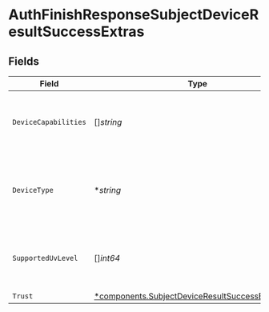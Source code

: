 # AuthFinishResponseSubjectDeviceResultSuccessExtras


## Fields

| Field                                                                                                                 | Type                                                                                                                  | Required                                                                                                              | Description                                                                                                           |
| --------------------------------------------------------------------------------------------------------------------- | --------------------------------------------------------------------------------------------------------------------- | --------------------------------------------------------------------------------------------------------------------- | --------------------------------------------------------------------------------------------------------------------- |
| `DeviceCapabilities`                                                                                                  | []*string*                                                                                                            | :heavy_minus_sign:                                                                                                    | DeviceCapabilities contains the available device capabilities (webauthn, face, fingerprint).                          |
| `DeviceType`                                                                                                          | **string*                                                                                                             | :heavy_minus_sign:                                                                                                    | DeviceAuthType contains description of the type of client device used for auth: 'web' or 'mobile'.                    |
| `SupportedUvLevel`                                                                                                    | []*int64*                                                                                                             | :heavy_minus_sign:                                                                                                    | SupportedUvLevel indicates the level of user verification supported on the device.                                    |
| `Trust`                                                                                                               | [*components.SubjectDeviceResultSuccessExtrasTrust](../../models/components/subjectdeviceresultsuccessextrastrust.md) | :heavy_minus_sign:                                                                                                    | N/A                                                                                                                   |